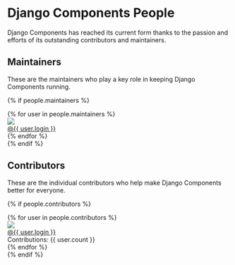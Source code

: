 # Django Components People

Django Components has reached its current form thanks to the passion and efforts of its outstanding contributors and maintainers.

## Maintainers

These are the maintainers who play a key role in keeping Django Components running.

{% if people.maintainers %}
<div class="user-list">
{% for user in people.maintainers %}
<div class="user">
    <a href="{{ user.url }}" target="_blank">
        <div class="avatar-wrapper"><img src="{{ user.avatarUrl }}"/></div>
        <div class="title">@{{ user.login }}</div>
    </a>
</div>
{% endfor %}
</div>
{% endif %}

## Contributors

These are the individual contributors who help make Django Components better for everyone.

{% if people.contributors %}
<div class="user-list">
{% for user in people.contributors %}
<div class="user">
    <a href="{{ user.url }}" target="_blank">
        <div class="avatar-wrapper"><img src="{{ user.avatarUrl }}"/></div>
        <div class="title">@{{ user.login }}</div>
    </a>
    <div class="info">Contributions: {{ user.count }}</div>
</div>
{% endfor %}
</div>
{% endif %}
